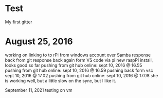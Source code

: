 # Test
My first gitter
# August 25, 2016
working on linking to to rPi
from windows account over Samba
response back from git 
response back again form  VS code via pi
new raspPi install, looks good so far
pushing from git hub online: sept 10, 2016 @ 16.55
pushing from git hub online: sept 10, 2016 @ 16.59
pushing back form vsc sept 10, 2016 @ 17.02
pushing from git hub online: sept 10, 2016 @ 17.08
she is working well, but a little slow on the sync, but I like it.

September 11, 2021 testing on vm
